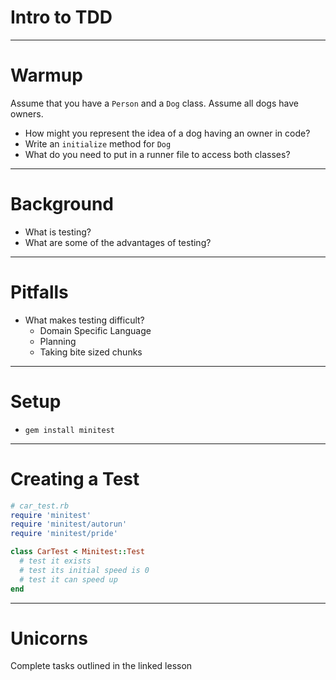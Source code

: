 # Intro to TDD

---

# Warmup

Assume that you have a `Person` and a `Dog` class.
Assume all dogs have owners.

* How might you represent the idea of a dog having an owner in code?
* Write an `initialize` method for `Dog`
* What do you need to put in a runner file to access both classes?

---

# Background

* What is testing?
* What are some of the advantages of testing?

---

# Pitfalls

* What makes testing difficult?
    * Domain Specific Language
    * Planning
    * Taking bite sized chunks

---

# Setup

* `gem install minitest`

---

# Creating a Test

```ruby
# car_test.rb
require 'minitest'
require 'minitest/autorun'
require 'minitest/pride'

class CarTest < Minitest::Test
  # test it exists
  # test its initial speed is 0
  # test it can speed up
end
```

---

# Unicorns

Complete tasks outlined in the linked lesson


